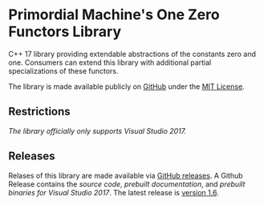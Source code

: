# Primordial Machine's One Zero Functors Library
C++ 17 library providing extendable abstractions of the constants zero and one.
Consumers can extend this library with additional partial specializations of these functors.

The library is made available publicly on [GitHub](https://github.com/primordialmachine/one-zero-functors) under the [MIT License](https://github.com/primordialmachine/one-zero-functors/blob/master/LICENSE).

## Restrictions
*The library officially only supports Visual Studio 2017.*

## Releases
Relases of this library are made available via [GitHub releases](https://github.com/primordialmachine/one-zero-functors/releases/). A Github Release contains the *source code*, *prebuilt documentation*, and *prebuilt binaries for Visual Studio 2017*. The latest release is [version 1.6](https://github.com/primordialmachine/one-zero-functors/releases/latest).
